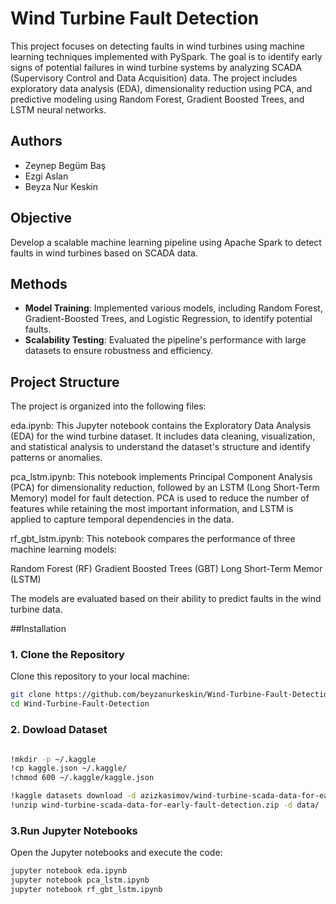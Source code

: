 # Wind Turbine Fault Detection  
This project focuses on detecting faults in wind turbines using machine learning techniques implemented with PySpark. The goal is to identify early signs of potential failures in wind turbine systems by analyzing SCADA (Supervisory Control and Data Acquisition) data. The project includes exploratory data analysis (EDA), dimensionality reduction using PCA, and predictive modeling using Random Forest, Gradient Boosted Trees, and LSTM neural networks.

## Authors  
- Zeynep Begüm Baş  
- Ezgi Aslan  
- Beyza Nur Keskin  

## Objective  
Develop a scalable machine learning pipeline using Apache Spark to detect faults in wind turbines based on SCADA data.  

## Methods  
- **Model Training**: Implemented various models, including Random Forest, Gradient-Boosted Trees, and Logistic Regression, to identify potential faults.  
- **Scalability Testing**: Evaluated the pipeline's performance with large datasets to ensure robustness and efficiency.

## Project Structure
The project is organized into the following files:

eda.ipynb:
This Jupyter notebook contains the Exploratory Data Analysis (EDA) for the wind turbine dataset. It includes data cleaning, visualization, and statistical analysis to understand the dataset's structure and identify patterns or anomalies.

pca_lstm.ipynb:
This notebook implements Principal Component Analysis (PCA) for dimensionality reduction, followed by an LSTM (Long Short-Term Memory) model for fault detection. PCA is used to reduce the number of features while retaining the most important information, and LSTM is applied to capture temporal dependencies in the data.

rf_gbt_lstm.ipynb:
This notebook compares the performance of three machine learning models:

Random Forest (RF)
Gradient Boosted Trees (GBT)
Long Short-Term Memor (LSTM)

The models are evaluated based on their ability to predict faults in the wind turbine data.

##Installation
### 1. Clone the Repository  
Clone this repository to your local machine:  
```bash  
git clone https://github.com/beyzanurkeskin/Wind-Turbine-Fault-Detection.git  
cd Wind-Turbine-Fault-Detection  
```

### 2. Dowload Dataset
```bash  

!mkdir -p ~/.kaggle
!cp kaggle.json ~/.kaggle/
!chmod 600 ~/.kaggle/kaggle.json

!kaggle datasets download -d azizkasimov/wind-turbine-scada-data-for-early-fault-detection
!unzip wind-turbine-scada-data-for-early-fault-detection.zip -d data/
```

### 3.Run Jupyter Notebooks
Open the Jupyter notebooks and execute the code:


```bash
jupyter notebook eda.ipynb  
jupyter notebook pca_lstm.ipynb  
jupyter notebook rf_gbt_lstm.ipynb  

```

